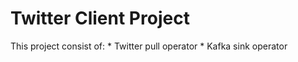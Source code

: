 # Twitter Client Project

This project consist of:
    * Twitter pull operator 
    * Kafka sink operator